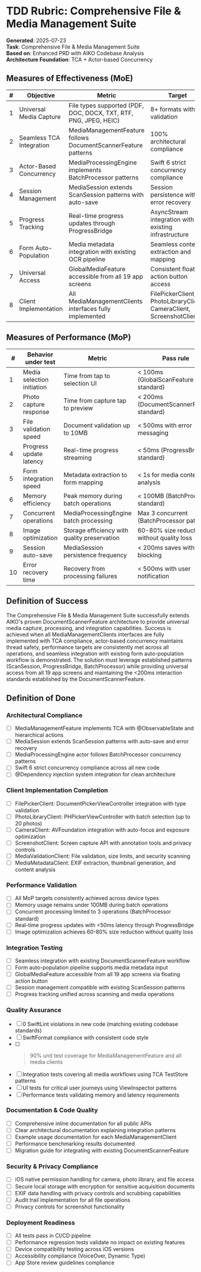 # TDD Rubric: Comprehensive File & Media Management Suite

**Generated**: 2025-07-23  
**Task**: Comprehensive File & Media Management Suite  
**Based on**: Enhanced PRD with AIKO Codebase Analysis  
**Architecture Foundation**: TCA + Actor-based Concurrency  

## Measures of Effectiveness (MoE)

| # | Objective | Metric | Target |
|---|-----------|--------|--------|
| 1 | Universal Media Capture | File types supported (PDF, DOC, DOCX, TXT, RTF, PNG, JPEG, HEIC) | 8+ formats with validation |
| 2 | Seamless TCA Integration | MediaManagementFeature follows DocumentScannerFeature patterns | 100% architectural compliance |
| 3 | Actor-Based Concurrency | MediaProcessingEngine implements BatchProcessor patterns | Swift 6 strict concurrency compliance |
| 4 | Session Management | MediaSession extends ScanSession patterns with auto-save | Session persistence with error recovery |
| 5 | Progress Tracking | Real-time progress updates through ProgressBridge | AsyncStream integration with existing infrastructure |
| 6 | Form Auto-Population | Media metadata integration with existing OCR pipeline | Seamless content extraction and mapping |
| 7 | Universal Access | GlobalMediaFeature accessible from all 19 app screens | Consistent floating action button access |
| 8 | Client Implementation | All MediaManagementClients interfaces fully implemented | FilePickerClient, PhotoLibraryClient, CameraClient, ScreenshotClient |

## Measures of Performance (MoP)

| # | Behavior under test | Metric | Pass rule |
|---|---------------------|--------|-----------|
| 1 | Media selection initiation | Time from tap to selection UI | < 100ms (GlobalScanFeature standard) |
| 2 | Photo capture response | Time from capture tap to preview | < 200ms (DocumentScannerFeature standard) |
| 3 | File validation speed | Document validation up to 10MB | < 500ms with error messaging |
| 4 | Progress update latency | Real-time progress streaming | < 50ms (ProgressBridge standard) |
| 5 | Form integration speed | Metadata extraction to form mapping | < 1s for media content analysis |
| 6 | Memory efficiency | Peak memory during batch operations | < 100MB (BatchProcessor standard) |
| 7 | Concurrent operations | MediaProcessingEngine batch processing | Max 3 concurrent (BatchProcessor pattern) |
| 8 | Image optimization | Storage efficiency with quality preservation | 60-80% size reduction without quality loss |
| 9 | Session auto-save | MediaSession persistence frequency | < 200ms saves with no UI blocking |
| 10 | Error recovery time | Recovery from processing failures | < 500ms with user notification |

## Definition of Success

The Comprehensive File & Media Management Suite successfully extends AIKO's proven DocumentScannerFeature architecture to provide universal media capture, processing, and integration capabilities. Success is achieved when all MediaManagementClients interfaces are fully implemented with TCA compliance, actor-based concurrency maintains thread safety, performance targets are consistently met across all operations, and seamless integration with existing form auto-population workflow is demonstrated. The solution must leverage established patterns (ScanSession, ProgressBridge, BatchProcessor) while providing universal access from all 19 app screens and maintaining the <200ms interaction standards established by the DocumentScannerFeature.

## Definition of Done

### Architectural Compliance
* [ ] MediaManagementFeature implements TCA with @ObservableState and hierarchical actions
* [ ] MediaSession extends ScanSession patterns with auto-save and error recovery
* [ ] MediaProcessingEngine actor follows BatchProcessor concurrency patterns
* [ ] Swift 6 strict concurrency compliance across all new code
* [ ] @Dependency injection system integration for clean architecture

### Client Implementation Completion
* [ ] FilePickerClient: DocumentPickerViewController integration with type validation
* [ ] PhotoLibraryClient: PHPickerViewController with batch selection (up to 20 photos)
* [ ] CameraClient: AVFoundation integration with auto-focus and exposure optimization
* [ ] ScreenshotClient: Screen capture API with annotation tools and privacy controls
* [ ] MediaValidationClient: File validation, size limits, and security scanning
* [ ] MediaMetadataClient: EXIF extraction, thumbnail generation, and content analysis

### Performance Validation
* [ ] All MoP targets consistently achieved across device types
* [ ] Memory usage remains under 100MB during batch operations
* [ ] Concurrent processing limited to 3 operations (BatchProcessor standard)
* [ ] Real-time progress updates with <50ms latency through ProgressBridge
* [ ] Image optimization achieves 60-80% size reduction without quality loss

### Integration Testing
* [ ] Seamless integration with existing DocumentScannerFeature workflow
* [ ] Form auto-population pipeline supports media metadata input
* [ ] GlobalMediaFeature accessible from all 19 app screens via floating action button
* [ ] Session management compatible with existing ScanSession patterns
* [ ] Progress tracking unified across scanning and media operations

### Quality Assurance
* [ ] 0 SwiftLint violations in new code (matching existing codebase standards)
* [ ] SwiftFormat compliance with consistent code style
* [ ] >90% unit test coverage for MediaManagementFeature and all media clients
* [ ] Integration tests covering all media workflows using TCA TestStore patterns
* [ ] UI tests for critical user journeys using ViewInspector patterns
* [ ] Performance tests validating memory and latency requirements

### Documentation & Code Quality
* [ ] Comprehensive inline documentation for all public APIs
* [ ] Clear architectural documentation explaining integration patterns
* [ ] Example usage documentation for each MediaManagementClient
* [ ] Performance benchmarking results documented
* [ ] Migration guide for integrating with existing DocumentScannerFeature

### Security & Privacy Compliance
* [ ] iOS native permission handling for camera, photo library, and file access
* [ ] Secure local storage with encryption for sensitive acquisition documents
* [ ] EXIF data handling with privacy controls and scrubbing capabilities
* [ ] Audit trail implementation for all file operations
* [ ] Privacy controls for screenshot functionality

### Deployment Readiness
* [ ] All tests pass in CI/CD pipeline
* [ ] Performance regression tests validate no impact on existing features
* [ ] Device compatibility testing across iOS versions
* [ ] Accessibility compliance (VoiceOver, Dynamic Type)
* [ ] App Store review guidelines compliance

<!-- /tdd complete -->